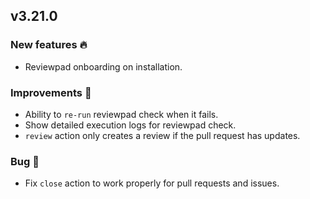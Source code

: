 ## v3.21.0

### New features :fire:

- Reviewpad onboarding on installation.

### Improvements :rocket:

- Ability to `re-run` reviewpad check when it fails.
- Show detailed execution logs for reviewpad check.
- `review` action only creates a review if the pull request has updates.

### Bug :bug:

- Fix `close` action to work properly for pull requests and issues.
